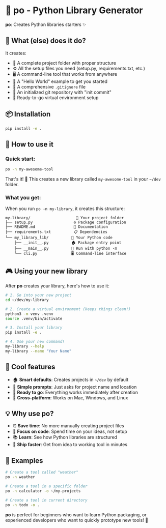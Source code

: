 # 🐍 po - Python Library Generator

**po**: Creates Python libraries starters ✨

## 🚀 What (else) does it do?

It creates:
- 📁 A complete project folder with proper structure
- ⚙️ All the setup files you need (setup.py, requirements.txt, etc.)
- 🖥️ A command-line tool that works from anywhere
- 👋 A "Hello World" example to get you started
- 📝 A comprehensive `.gitignore` file
- 🔧 An initialized git repository with "init commit"
- 🎯 Ready-to-go virtual environment setup

## 📦 Installation

```bash
pip install -e .
```

## 🎯 How to use it

### Quick start:
```bash
po -n my-awesome-tool
```

That's it! 🎉 This creates a new library called `my-awesome-tool` in your `~/dev` folder.

### What you get:
When you run `po -n my-library`, it creates this structure:

```
my-library/                    📁 Your project folder
├── setup.py                  ⚙️ Package configuration
├── README.md                 📖 Documentation
├── requirements.txt          📋 Dependencies
└── my_library_lib/          🐍 Your Python code
    ├── __init__.py          🏠 Package entry point
    ├── __main__.py          🚀 Run with python -m
    └── cli.py               🖥️ Command-line interface
```

## 🎮 Using your new library

After **po** creates your library, here's how to use it:

```bash
# 1. Go into your new project
cd ~/dev/my-library

# 2. Create a virtual environment (keeps things clean!)
python3 -m venv .venv
source .venv/bin/activate

# 3. Install your library
pip install -e .

# 4. Use your new command!
my-library --help
my-library --name "Your Name"
```

## 🌟 Cool features

- 🏠 **Smart defaults**: Creates projects in `~/dev` by default
- 🎯 **Simple prompts**: Just asks for project name and location
- 🔧 **Ready to go**: Everything works immediately after creation
- 📱 **Cross-platform**: Works on Mac, Windows, and Linux

## 💡 Why use po?

- ⏰ **Save time**: No more manually creating project files
- 🎯 **Focus on code**: Spend time on your ideas, not setup
- 📚 **Learn**: See how Python libraries are structured
- 🚀 **Ship faster**: Get from idea to working tool in minutes

## 🎉 Examples

```bash
# Create a tool called "weather"
po -n weather

# Create a tool in a specific folder
po -n calculator -o ~/my-projects

# Create a tool in current directory
po -n todo -o .
```

**po** is perfect for beginners who want to learn Python packaging, or experienced developers who want to quickly prototype new tools! 🎯
